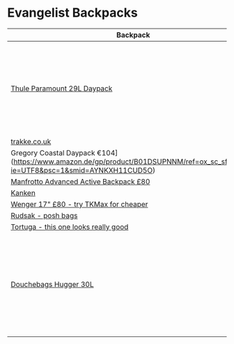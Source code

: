 # Evangelist Backpacks

|Backpack   | Use   | Pros   | Cons   | Notes |Submitted by   |
|-----------|-------|--------|--------|-------|---------------|
|[Thule Paramount 29L Daypack](https://www.thule.com/en/gb/backpacks/laptop-backpacks/thule-paramount-29l-daypack-_-tl_85854231817) | Good all rounder. 3/4 nights of contents. | <ul><li>Small when empty</li><li>High quality</li><li>Quick laptop access</li></ul> | <ul><li>Only one pocket accessible when closed</li><li>Water bottle pocket is small</li></ul> | | [@leggetter](https://twitter.com/leggetter) |
|[trakke.co.uk](http://trakke.co.uk/) |  |  |  |  | [@misprintedtype](https://twitter.com/misprintedtype) |
|Gregory Coastal Daypack €104](https://www.amazon.de/gp/product/B01DSUPNNM/ref=ox_sc_sfl_title_1?ie=UTF8&psc=1&smid=AYNKXH11CUD5O) |  |  |  |  |  |
|[Manfrotto Advanced Active Backpack £80](https://www.manfrotto.co.uk/advanced-active-backpack-i) |  |  |  |  | [@AndyDavies](https://twitter.com/AndyDavies) |
|[Kanken](http://www.fjallraven.co.uk/equipment/kanken) |  |  |  |  | [@_lrlna](https://twitter.com/_lrlna) |
|[Wenger 17" £80 - try TKMax for cheaper](https://www.amazon.co.uk/gp/aw/d/B00A0IICY8) |  |  |  |  | [@mwnm](https://twitter.com/mwnm) |
|[Rudsak - posh bags](https://www.rudsak.com/en/bags) |  |  |  |  | [@jlengstorf](https://twitter.com/jlengstorf) |
|[Tortuga - this one looks really good](http://www.tortugabackpacks.com/products/tortuga-travel-backpack) |  |  |  |  |[@jlengstorf](https://twitter.com/jlengstorf)|
|[Douchebags Hugger 30L](https://douchebags.com/backpack-hugger-30l) |  |  |<ul><li>Carry on size</li><li>Top pocket for easy to get stuff</li><li>Back easy open pocket for laptop</li></ul>|  |  |[@figrollhosting](https://twitter.com/figrollhosting)  |

